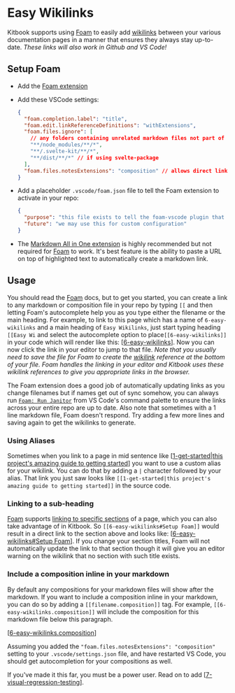 # Easy Wikilinks

Kitbook supports using [Foam](https://foambubble.github.io/foam/) to easily add [wikilinks](https://foambubble.github.io/foam/user/features/wikilinks) between your various documentation pages in a manner that ensures they always stay up-to-date. *These links will also work in Github and VS Code!*

## Setup Foam

- Add the [Foam extension](https://marketplace.visualstudio.com/items?itemName=foam.foam-vscode)
- Add these VSCode settings:
  ```json title=".vscode/settings.json"
  {
    "foam.completion.label": "title",
    "foam.edit.linkReferenceDefinitions": "withExtensions",
    "foam.files.ignore": [
      // any folders containing unrelated markdown files not part of your Kitbook can be added here to avoid autocompletion noise
      "**/node_modules/**/*",
      "**/.svelte-kit/**/*",
      "**/dist/**/*" // if using svelte-package
    ],
    "foam.files.notesExtensions": "composition" // allows direct linking to compositions from within your markdown files
  }
  ```

- Add a placeholder `.vscode/foam.json` file to tell the Foam extension to activate in your repo:
  ```json title=".vscode/foam.json"
  {
    "purpose": "this file exists to tell the foam-vscode plugin that it's currently in a foam workspace",
    "future": "we may use this for custom configuration"
  }
  ```

- The [Markdown All in One extension](https://marketplace.visualstudio.com/items?itemName=yzhang.markdown-all-in-one) is highly recommended but not required for [Foam](https://foambubble.github.io/foam/) to work. It's best feature is the ability to paste a URL on top of highlighted text to automatically create a markdown link.

## Usage

You should read the [Foam](https://foambubble.github.io/foam/) docs, but to get you started, you can create a link to any markdown or composition file in your repo by typing `[[` and then letting Foam's autocomplete help you as you type either the filename or the main heading. For example, to link to this page which has a name of `6-easy-wikilinks` and a main heading of `Easy Wikilinks`, just start typing heading `[[Easy Wi` and select the autocomplete option to place`[[6-easy-wikilinks]]` in your code which will render like this: [[6-easy-wikilinks]]. Now you can now click the link in your editor to jump to that file. *Note that you usually need to save the file for Foam to create the [wikilink](https://foambubble.github.io/foam/user/features/wikilinks) reference at the bottom of your file. Foam handles the linking in your editor and Kitbook uses these wikilink references to give you  appropriate links in the browser.*

The Foam extension does a good job of automatically updating links as you change filenames but if names get out of sync somehow, you can always run [`Foam: Run Janitor`](https://foambubble.github.io/foam/user/tools/workspace-janitor) from VS Code's command palette to ensure the links across your entire repo are up to date. Also note that sometimes with a 1 line markdown file, Foam doesn't respond. Try adding a few more lines and saving again to get the wikilinks to generate.

### Using Aliases
Sometimes when you link to a page in mid sentence like [[1-get-started|this project's amazing guide to getting started]] you want to use a custom alias for your wikilink. You can do that by adding a `|` character followed by your alias. That link you just saw looks like `[[1-get-started|this project's amazing guide to getting started]]` in the source code.

### Linking to a sub-heading

[Foam](https://foambubble.github.io/foam/) supports [linking to specific sections](https://foambubble.github.io/foam/user/features/wikilinks#support-for-sections) of a page, which you can also take advantage of in Kitbook. So `[[6-easy-wikilinks#Setup Foam]]` would result in a direct link to the section above and looks like: [[6-easy-wikilinks#Setup Foam]]. If you change your section titles, Foam will not automatically update the link to that section though it will give you an editor warning on the wikilink that no section with such title exists.

### Include a composition inline in your markdown

By default any compositions for your markdown files will show after the markdown. If you want to include a composition inline in your markdown, you can do so by adding a `[[filename.composition]]` tag. For example, `[[6-easy-wikilinks.composition]]` will include the composition for this markdown file below this paragraph.

[[6-easy-wikilinks.composition]]

Assuming you added the `"foam.files.notesExtensions": "composition"` setting to your `.vscode/settings.json` file, and have restarted VS Code, you should get autocompletion for your compositions as well.

If you've made it this far, you must be a power user. Read on to add [[7-visual-regression-testing]].

[//begin]: # "Autogenerated link references for markdown compatibility"
[6-easy-wikilinks]: 6-easy-wikilinks.md "Easy Wikilinks"
[1-get-started|this project's amazing guide to getting started]: 1-get-started.md "Get Started"
[6-easy-wikilinks#Setup Foam]: 6-easy-wikilinks.md "Easy Wikilinks"
[6-easy-wikilinks.composition]: 6-easy-wikilinks.composition "6-easy-wikilinks"
[7-visual-regression-testing]: 7-visual-regression-testing.md "Visual Regression Testing"
[//end]: # "Autogenerated link references"
